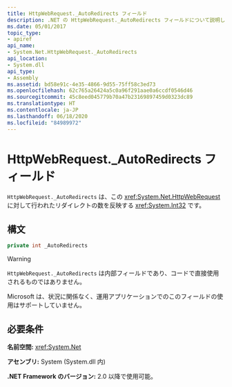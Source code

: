 ```yaml
---
title: HttpWebRequest._AutoRedirects フィールド
description: .NET の HttpWebRequest._AutoRedirects フィールドについて説明します。 このフィールドは、HTTP Web 要求に対して行われたリダイレクトの数を反映する Int32 値です。
ms.date: 05/01/2017
topic_type:
- apiref
api_name:
- System.Net.HttpWebRequest._AutoRedirects
api_location:
- System.dll
api_type:
- Assembly
ms.assetid: bd58e91c-4e35-4866-9d55-75ff58c3ed73
ms.openlocfilehash: 62c765a26424a5c0a96f291aae0a6ccdf0546d46
ms.sourcegitcommit: 45c8eed045779b70a47b23169897459d0323dc89
ms.translationtype: HT
ms.contentlocale: ja-JP
ms.lasthandoff: 06/18/2020
ms.locfileid: "84989972"
---
```

# <a name="httpwebrequest_autoredirects-field"></a>HttpWebRequest.\_AutoRedirects フィールド

`HttpWebRequest._AutoRedirects` は、この <xref:System.Net.HttpWebRequest> に対して行われたリダイレクトの数を反映する <xref:System.Int32> です。

## <a name="syntax"></a>構文  
  
```csharp  
private int _AutoRedirects
```

> [!WARNING]
> `HttpWebRequest._AutoRedirects` は内部フィールドであり、コードで直接使用されるものではありません。
>
> Microsoft は、状況に関係なく、運用アプリケーションでのこのフィールドの使用はサポートしていません。

## <a name="requirements"></a>必要条件

**名前空間:** <xref:System.Net>

**アセンブリ:** System (System.dll 内)

**.NET Framework のバージョン:** 2.0 以降で使用可能。
